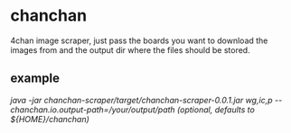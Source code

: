 # chanchan

4chan image scraper, just pass the boards you want to download the images from and the output dir where the files should be stored.

## example
<em>java -jar chanchan-scraper/target/chanchan-scraper-0.0.1.jar wg,ic,p --chanchan.io.output-path=/your/output/path (optional, defaults to ${HOME}/chanchan)</em>
